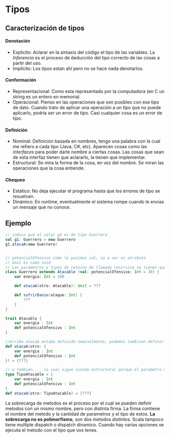 # Tipos
## Caracterización de tipos
#### Denotación
- Explicito: Aclarar en la sintaxis del código el tipo de las variables. La *Inferencia* es el proceso de deducción del tipo correcto de las cosas a partir del uso.
- Implícito: Los tipos estan ahí pero no se hace nada denotarlos.

#### Conformación 
- Representacional: Como esta representado por la computadora (en C un string es un entero en memoria)
- Operacional: Pienso en las operaciones que son posibles con ese tipo de dato. Cuando trato de aplicar una operación a un tipo que no puede aplicarlo, podría ser un error de tipo. Casi cualquier cosa es un error de tipo.

#### Definición
- Nominal: Definición basada en nombres, tengo una palabra con la cual me refiero a cada tipo (Java, C#, etc). Aparecen cosas como las *interfaces* para poder darle nombre a ciertas cosas. Las cosas que sean de esta interfaz tienen que aclararlo, la tienen que implementar.
- Estructural: Se mira la forma de la cosa, en vez del nombre. Se miran las operaciones que la cosa entiende.

#### Chequeo
- Estático: No deja ejecutar el programa hasta que los errores de tipo se resuelvan.
- Dinámico: En runtime, eventualmente el sistema rompe cuando le envias un mensaje que no conoce.

## Ejemplo

```scala
// indico que el valor g1 es de tipo Guerrero
val g1: Guerrero = new Guerrero
g1.atacaA(new Guerrero)


// potencialOfensivo como le pusimos val, va a ser un atributo
// Unit es como void
// Los parametros y tipos de retorno de llamada recursiva se tienen que explicitar, otros se pueden inferir
class Guerrero extends Atacable (val: potencialOfensivo: Int = 20) {
	var energia: Int = 100

	def atacaA(otro: Atacable): Unit = ???

	def sufrirDanio(ataque: Int) {
		???
	}
}

trait Atacable {
	var energia : Int
	def potencialOfensivo : Int
}

//Arriba atacaA estaba definido nominalmente, podemos tambiien definirlo estructuralemten de la sgte manera
def atacaA(otro: {
	var energia : Int
	def potencialOfensivo : Int
}) = {???}

// o tambien..., lo cual sigue siendo estructural porque el parametro no debe declarar tipo atacable
type TipoAtacable = {
	var energia : Int
	def potencialOfensivo : Int
}
def atacaA(otro: TipoAtacable) = {???}
```

La sobrecarga de metodos es el proceso por el cual se pueden definir metodos con un mismo nombre, pero con distinta firma. La firma contiene el nombre del metodo y la cantidad de parametros y el tipo de estos.
**La sobrecarga no es polimorfismo**, son dos metodos distintos. 
Scala tampoco tiene multiple dispatch o dispatch dinamico. Cuando hay varias opciones se ejecuta el metodo con el tipo que vos tenes.